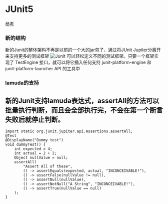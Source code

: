 JUnit5
=============
[参考](https://www.ibm.com/developerworks/cn/java/j-introducing-junit5-part1-jupiter-api/index.html)
### 新的结构
新的Junit的整体架构不再是以前的一个大的jar包了，通过将JUnit Jupiter分离开来支持更多的测试框架
![Junit](https://www.ibm.com/developerworks/cn/java/j-introducing-junit5-part1-jupiter-api/Figure-1.png)
可以轻松定义不同的测试框架。只要一个框架实现了 TestEngine 接口，就可以将它插入任何支持 junit-platform-engine 和 junit-platform-launcher API 的工具中
### lamuda的支持
新的Junit支持lamuda表达式，assertAll的方法可以批量执行判断，而且会全部执行完，不会在第一个断言失败后就停止判断。
---------------------------------------
    import static org.junit.jupiter.api.Assertions.assertAll;
    @Test
    @DisplayName("Dummy test")
    void dummyTest() {
        int expected = 4;
        int actual = 2 + 2;
        Object nullValue = null;
        assertAll(
            "Assert All of these",
            () -> assertEquals(expected, actual, "INCONCEIVABLE!"),
            () -> assertFalse(nullValue != null),
            () -> assertNull(nullValue),
            () -> assertNotNull("A String", "INCONCEIVABLE!"),
            () -> assertTrue(nullValue == null)
        );
    }
